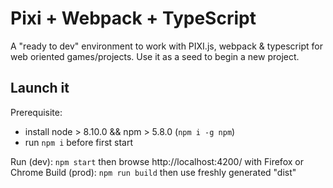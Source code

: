 # Pixi + Webpack + TypeScript

A "ready to dev" environment to work with PIXI.js, webpack & typescript for web oriented games/projects. Use it as a seed to begin a new project.

## Launch it

Prerequisite:
* install node > 8.10.0 && npm > 5.8.0 (`npm i -g npm`)
* run `npm i` before first start

Run (dev): `npm start` then browse http://localhost:4200/ with Firefox or Chrome
Build (prod): `npm run build` then use freshly generated "dist"
